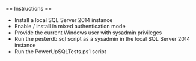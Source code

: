 == Instructions ==
* Install a local SQL Server 2014 instance
* Enable / install in mixed authentication mode
* Provide the current Windows user with sysadmin privileges
* Run the pesterdb.sql script as a sysadmin in the local SQL Server 2014 instance
* Run the PowerUpSQLTests.ps1 script
